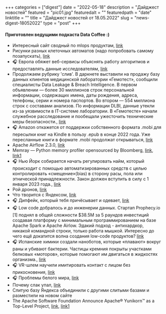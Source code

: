 
+++
categories = ["digest"]
date = "2022-05-18"
description = "Дайджест новостей"
featured = "pic01.jpg"
featuredalt = ""
featuredpath = "date"
linktitle = ""
title = "Дайджест новостей от 18.05.2022"
slug = "news-digest-18052022"
type = "post"
+++

#### Приготовлен ведущими подкаста Data Coffee :)


-  Интересный сайт сводный по mlops продуктам, [link](https://www.stateofmlops.com/)
-  Рисунки разных клеточных автоматов (надо попробовать самому позапускать), [link](https://fronkonstin.com/2021/01/02/neighborhoods-experimenting-with-cyclic-cellular-automata/)
- 🎧 Европа обяжет веб-сервисы объяснять работу алгоритмов и предоставлять данные исследователям, [link](https://nplus1.ru/news/2022/04/27/europe-algorithm)
-  Продолжаем рубрику 'слив'. В даркнете выставили на продажу базу данных клиентов медицинской лаборатории «Гемотест», сообщили специалисты Data Leakage & Breach Intelligence. В первом объявлении — более 30 миллионов строк персональной информации, содержащих имена, даты рождения, адреса, телефоны, серии и номера паспортов. Во втором — 554 миллиона строк с составами анализов. По информации DLBI, данные утекли из-за уязвимости в IT-системе лаборатории. В «Гемотесте» начали служебное расследование и пообещали ужесточить технические меры безопасности., [link](https://tjournal.ru/flood/610505)
- 🎧 Amazon откажется от поддержки собственного формата .mobi для пересылки книг на Kindle в пользу .epub в конце 2022 года. Уже пересланные книги в формате .mobi продолжат открываться, [link](https://vc.ru/tech/415628)
-  Apache Airflow 2.3.0, [link](https://github.com/apache/airflow/releases/tag/2.3.0)
-  Memray — Python memory profiler opensourced by Bloomberg, [link](https://github.com/bloomberg/memray), [link1](https://twitter.com/1st1/status/1516859294896906241?s=20&t=eWxWuJfaf56GHS4bvwBsAQ)
- 🎧 Нью Йорк собирается начать регулировать найм, который происходит с помощью автоматизированных средств с целью контролировать «смещение»(bias) в сторону расы, пола или этнической принадлежности. Закон должен вступить в силу с 1 января 2023 года., [link](https://aicomply.substack.com/p/the-new-york-city-ai-hiring-law-what?s=w)
-  Рой дронов, [link](https://nplus1.ru/news/2022/05/05/drone-swarm)
-  Что творится с  Яндексом, [link](https://mobile-review.com/all/articles/analytics/yandeks-vyvodit-aktivy-iz-rossii-i-sozdaet-vtoruyu-kompaniyu-dlya-bezhenczev/)
- 🎧 Дипфейк, который тебя причёсывает и одевает, [link](https://knife.media/embody-me/)
- 🎧 Low code добралось и до инженерии данных. Стартап Prophecy.io [1] поднял в общей сложности $38.5M за 5 раундов инвестиций создавая платформу с минимальным программированием на базе Apache Spark и Apache Airlow. Эдакий подход - антихардкор, никакой командной строки, только работа мышкой. Интересно до чего ещё докатится волна создания low-code продуктов? [link](https://www.prophecy.io/)
- 🎧 Испанские химики создали наноботов, которые «плавают» вокруг раны и убивают бактерии. Частицы кремния покрыты участками белковых «моторов», которые помогают им двигаться в жидкостях организма., [link](https://t.me/TJournal/56185)
- 🎧 ​VR-шлем научили имитировать контакт с лицом без прикосновения, [link](https://nplus1.ru/news/2022/04/28/mouth-haptics)
- 🎧 Проблемы белого мира, [link](https://www.npr.org/2022/05/12/1098601458/artificial-intelligence-job-discrimination-disabilities)
-  Почему слак упал, [link](https://t.me/teamleadleonid/138)
-  Слитую базу Яндекса объединили с другими слитыми базами и разместили на новом сайте
-  The Apache Software Foundation Announce Apache® Yunikorn™ as a Top-Level Project, [link](https://yunikorn.apache.org), [link1](https://t.me/data1984/681)
